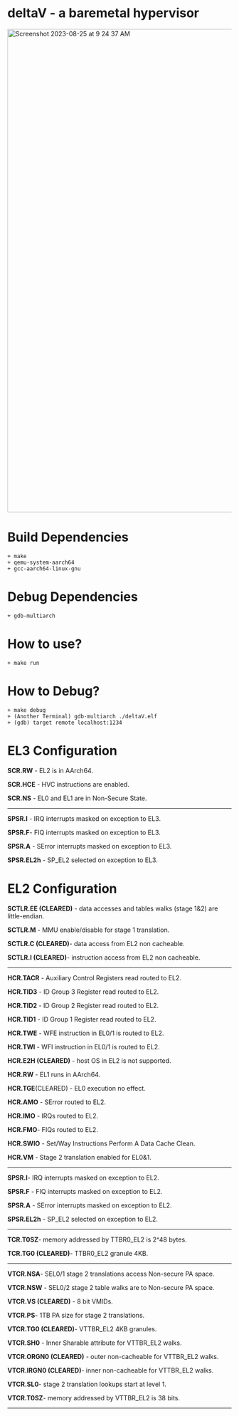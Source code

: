 # deltaV - a baremetal hypervisor 
<img width="1086" alt="Screenshot 2023-08-25 at 9 24 37 AM" src="https://github.com/yuvraj1803/deltaV/assets/37622719/046f14d1-9ed9-49d0-8871-9f910e07c5dd">

 # Build Dependencies
    + make
    + qemu-system-aarch64
    + gcc-aarch64-linux-gnu
 # Debug Dependencies
    + gdb-multiarch
 # How to use?
    + make run
 # How to Debug?
    + make debug
    + (Another Terminal) gdb-multiarch ./deltaV.elf
    + (gdb) target remote localhost:1234

 # EL3 Configuration
   **SCR.RW** - EL2 is in AArch64.
   
   **SCR.HCE** - HVC instructions are enabled.
   
   **SCR.NS** - EL0 and EL1 are in Non-Secure State.
   
   ------------
   
   **SPSR.I** - IRQ interrupts masked on exception to EL3.
   
   **SPSR.F**- FIQ interrupts  masked on exception to EL3.
   
   **SPSR.A** - SError interrupts masked on exception to EL3.
   
   **SPSR.EL2h** - SP_EL2 selected on exception to EL3.
   

# EL2 Configuration

  **SCTLR.EE (CLEARED)** - data accesses and tables walks (stage 1&2) are little-endian.
  
  **SCTLR.M** - MMU enable/disable for stage 1 translation.
  
  **SCTLR.C (CLEARED)**- data access from EL2 non cacheable.
 
  **SCTLR.I (CLEARED)**- instruction access from EL2 non cacheable.
     
   ------------

  **HCR.TACR** - Auxiliary Control Registers read routed to EL2.
  
  **HCR.TID3** -  ID Group 3 Register read routed to EL2.
  
  **HCR.TID2** -  ID Group 2 Register read routed to EL2.
  
  **HCR.TID1** -  ID Group 1 Register read routed to EL2.
  
  **HCR.TWE** - WFE instruction in EL0/1 is routed to EL2.
  
  **HCR.TWI** - WFI instruction in EL0/1 is routed to EL2.
  
  **HCR.E2H (CLEARED)** - host OS in EL2 is not supported.
  
  **HCR.RW** - EL1 runs in AArch64.
  
  **HCR.TGE**(CLEARED) - EL0 execution no effect.
  
  **HCR.AMO** - SError routed to EL2.
  
  **HCR.IMO** - IRQs routed to EL2.
  
  **HCR.FMO**- FIQs routed to EL2.
  
  **HCR.SWIO** - Set/Way Instructions Perform A Data Cache Clean.
  
  **HCR.VM** - Stage 2 translation enabled for EL0&1.
     
   ------------

  **SPSR.I**- IRQ interrupts masked on exception to EL2.
  
  **SPSR.F** - FIQ interrupts  masked on exception to EL2.
  
  **SPSR.A** - SError interrupts masked on exception to EL2.
  
  **SPSR.EL2h** - SP_EL2 selected on exception to EL2.
   
   ------------
  
  **TCR.T0SZ**- memory  addressed by TTBR0_EL2 is 2^48 bytes.
  
  **TCR.TG0 (CLEARED)**- TTBR0_EL2 granule 4KB.
   
   ------------
  
  **VTCR.NSA**- SEL0/1 stage 2 translations access Non-secure PA space.
  
  **VTCR.NSW** - SEL0/2 stage 2 table walks are to Non-secure PA space.
  
  **VTCR.VS (CLEARED)** - 8 bit VMIDs.
  
  **VTCR.PS**- 1TB PA size for stage 2 translations.
  
  **VTCR.TG0 (CLEARED)**- VTTBR_EL2 4KB granules.
  
  **VTCR.SH0** - Inner Sharable attribute for VTTBR_EL2 walks.
  
  **VTCR.ORGN0 (CLEARED)** - outer non-cacheable for VTTBR_EL2 walks.
  
  **VTCR.IRGN0 (CLEARED)**- inner non-cacheable for VTTBR_EL2 walks.
  
  **VTCR.SL0**- stage 2 translation lookups start at level 1.
  
  **VTCR.T0SZ**- memory addressed by VTTBR_EL2 is 38 bits.
  
     
   ------------
  
  
